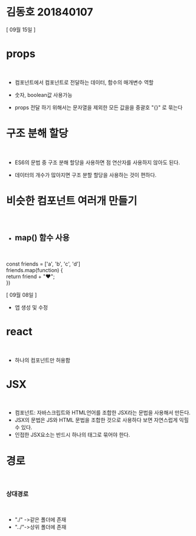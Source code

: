 # 김동호 201840107

 [ 09월 15일 ]

<h1>props</h1><br>

- 컴포넌트에서 컴포넌트로 전달하는 데이터, 함수의 매개변수 역할

- 숫자, boolean값 사용가능

- props 전달 하기 위해서는 문자열을 제외한 모든 값을을 중괄호 "{}" 로 묶는다

<h1>구조 분해 할당</h1><br>

- ES6의 문법 중 구조 분해 할당을 사용하면 점 연산자를 사용하지 않아도 된다.

- 데이터의 개수가 많아지면 구조 분할 할당을 사용하는 것이 편하다.

<h1>비슷한 컴포넌트 여러개 만들기</h1><br>

- <h2>map() 함수 사용</h2><br>
const friends = ['a', 'b', 'c', 'd']<br>
    friends.map(function) {<br>
        return friend + "♥";<br>
    })


 [ 09월 08일 ]
- 앱 생성 및 수정

<h1>react</h1><br>

- 하나의 컴포넌트만 허용함<br>

<h1>JSX</h1><br>

- 컴포넌트: 자바스크립트와 HTML언어를 조합한 JSX라는 문법을 사용해서 만든다.<br>
- JSX의 문법은 JS와 HTML 문법을 조합한 것으로 사용하다 보면 자연스럽게 익힐 수 있다.<br>
- 인접한 JSX요소는 반드시 하나의 태그로 묶어야 한다.<br>

<h1>경로</h1><br>
<h3>상대경로</h3><br>

- "./" ->같은 폴더에 존재<br>
- "../"->상위 폴더에 존재<br>
